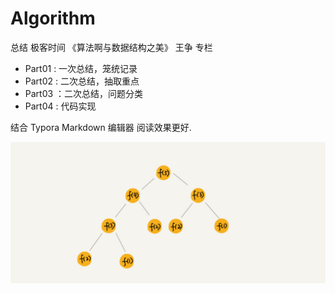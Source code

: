 # Algorithm

总结 极客时间 《算法啊与数据结构之美》 王争  专栏 

- Part01 : 一次总结，笼统记录
- Part02 : 二次总结，抽取重点
- Part03 ：二次总结，问题分类
- Part04 : 代码实现

结合 Typora Markdown 编辑器 阅读效果更好.

![](Resources1/64.jpg)
